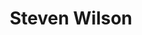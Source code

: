 ---
title: "Steven Wilson"
summary: "Steven John Wilson is an English musician. He is the founder, guitarist, lead vocalist and songwriter of the rock band Porcupine Tree, as well as being a member of several other bands, including Blackfield, Storm Corrosion and No-Man. He is also a solo artist, having released seven solo albums since his solo debut Insurgentes in 2008. In a career spanning more than 30 years, Wilson has made music prolifically and earned critical acclaim. His honours include six nominations for Grammy Awards: twice with Porcupine Tree, once with his collaborative band Storm Corrosion and three times as a solo artist. In 2017, The Daily Telegraph described him as \"a resolutely independent artist\" and \"probably the most successful British artist you've never heard of\".
Wilson is a self-taught composer, producer, audio engineer, guitar and keyboard player, and plays other instruments as needed, including bass guitar, autoharp, hammered dulcimer and flute. His influences and work have encompassed a diverse range of genres including pop, psychedelia, progressive rock and electronic, among others, shifting his musical direction through his albums. His concerts incorporate quadraphonic sound and elaborate visuals. He has worked with artists such as Elton John, Guns N' Roses, XTC, Opeth, Pendulum, Yes, Fish, Marillion, Black Sabbath, and Anathema. He has remixed several classic pop and rock records, such as Tears for Fears' Songs from the Big Chair and The Seeds of Love, Ultravox's Vienna, Jethro Tull's Aqualung, King Crimson's In the Court of the Crimson King, and Roxy Music's self-titled debut album.
Wilson released his sixth solo album, The Future Bites, on 29 January 2021. A limited edition of a single copy of the album sold on pre-order immediately for £10,000 on Black Friday in November 2020, with all proceeds going to Music Venue Trust to help save UK music venues affected by the COVID-19 pandemic. The Future Bites 30-track Digital Deluxe version was made available on 27 August 2021, including remixed versions by artists such as Biffy Clyro, Nile Rodgers and Pure Reason Revolution. Wilson's seventh studio album, The Harmony Codex, was released in 29 September 2023."
slug: "steven-wilson"
image: "steven-wilson.jpg"
apple_music_artist_url: "None"
wikipedia_url: "https://en.wikipedia.org/wiki/Steven_Wilson"
---